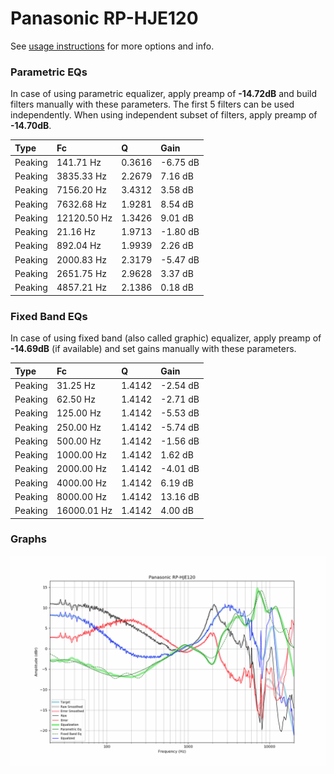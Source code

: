 # Panasonic RP-HJE120
See [usage instructions](https://github.com/jaakkopasanen/AutoEq#usage) for more options and info.

### Parametric EQs
In case of using parametric equalizer, apply preamp of **-14.72dB** and build filters manually
with these parameters. The first 5 filters can be used independently.
When using independent subset of filters, apply preamp of **-14.70dB**.

| Type    | Fc          |      Q | Gain     |
|:--------|:------------|:-------|:---------|
| Peaking | 141.71 Hz   | 0.3616 | -6.75 dB |
| Peaking | 3835.33 Hz  | 2.2679 | 7.16 dB  |
| Peaking | 7156.20 Hz  | 3.4312 | 3.58 dB  |
| Peaking | 7632.68 Hz  | 1.9281 | 8.54 dB  |
| Peaking | 12120.50 Hz | 1.3426 | 9.01 dB  |
| Peaking | 21.16 Hz    | 1.9713 | -1.80 dB |
| Peaking | 892.04 Hz   | 1.9939 | 2.26 dB  |
| Peaking | 2000.83 Hz  | 2.3179 | -5.47 dB |
| Peaking | 2651.75 Hz  | 2.9628 | 3.37 dB  |
| Peaking | 4857.21 Hz  | 2.1386 | 0.18 dB  |

### Fixed Band EQs
In case of using fixed band (also called graphic) equalizer, apply preamp of **-14.69dB**
(if available) and set gains manually with these parameters.

| Type    | Fc          |      Q | Gain     |
|:--------|:------------|:-------|:---------|
| Peaking | 31.25 Hz    | 1.4142 | -2.54 dB |
| Peaking | 62.50 Hz    | 1.4142 | -2.71 dB |
| Peaking | 125.00 Hz   | 1.4142 | -5.53 dB |
| Peaking | 250.00 Hz   | 1.4142 | -5.74 dB |
| Peaking | 500.00 Hz   | 1.4142 | -1.56 dB |
| Peaking | 1000.00 Hz  | 1.4142 | 1.62 dB  |
| Peaking | 2000.00 Hz  | 1.4142 | -4.01 dB |
| Peaking | 4000.00 Hz  | 1.4142 | 6.19 dB  |
| Peaking | 8000.00 Hz  | 1.4142 | 13.16 dB |
| Peaking | 16000.01 Hz | 1.4142 | 4.00 dB  |

### Graphs
![](./Panasonic%20RP-HJE120.png)
